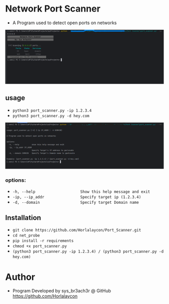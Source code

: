 # Network Port Scanner
- A Program used to detect open ports on networks

![port_scanner running](images/port_scanner_running.png)

## usage
- ```python3 port_scanner.py -ip 1.2.3.4```
- ```python3 port_scanner.py -d hey.com```

![port_scanner usage](images/port_scanner_usage.png)

### options:
- ```-h, --help            		   Show this help message and exit```
- ```-ip, --ip_addr 	   		   Specify target ip (1.2.3.4)```
- ```-d, --domain 	       		   Specify target Domain name```

## Installation
- ```git clone https://github.com/Horlalaycon/Port_Scanner.git```
- ```cd net_probe```
- ```pip install -r requirements```
- ```chmod +x port_scanner.py```
- ```(python3 port_scanner.py -ip 1.2.3.4) / (python3 port_scanner.py -d hey.com)```

# Author
- Program Developed by sys_br3ach3r @ GitHub https://github.com/Horlalaycon